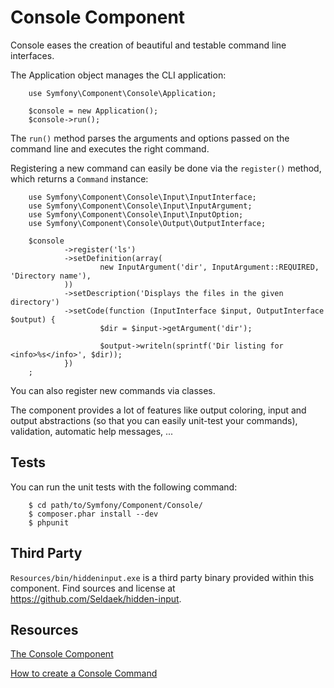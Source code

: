 Console Component
=================

Console eases the creation of beautiful and testable command line interfaces.

The Application object manages the CLI application:

		use Symfony\Component\Console\Application;

		$console = new Application();
		$console->run();

The ``run()`` method parses the arguments and options passed on the command
line and executes the right command.

Registering a new command can easily be done via the ``register()`` method,
which returns a ``Command`` instance:

		use Symfony\Component\Console\Input\InputInterface;
		use Symfony\Component\Console\Input\InputArgument;
		use Symfony\Component\Console\Input\InputOption;
		use Symfony\Component\Console\Output\OutputInterface;

		$console
				->register('ls')
				->setDefinition(array(
						new InputArgument('dir', InputArgument::REQUIRED, 'Directory name'),
				))
				->setDescription('Displays the files in the given directory')
				->setCode(function (InputInterface $input, OutputInterface $output) {
						$dir = $input->getArgument('dir');

						$output->writeln(sprintf('Dir listing for <info>%s</info>', $dir));
				})
		;

You can also register new commands via classes.

The component provides a lot of features like output coloring, input and
output abstractions (so that you can easily unit-test your commands),
validation, automatic help messages, ...

Tests
-----

You can run the unit tests with the following command:

		$ cd path/to/Symfony/Component/Console/
		$ composer.phar install --dev
		$ phpunit

Third Party
-----------

`Resources/bin/hiddeninput.exe` is a third party binary provided within this
component. Find sources and license at https://github.com/Seldaek/hidden-input.

Resources
---------

[The Console Component](http://symfony.com/doc/current/components/console.html)

[How to create a Console Command](http://symfony.com/doc/current/cookbook/console/console_command.html)
